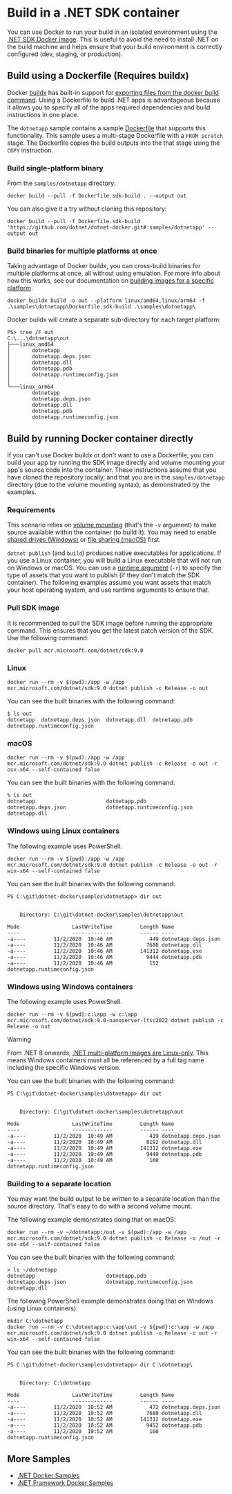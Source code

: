 # Build in a .NET SDK container

You can use Docker to run your build in an isolated environment using the [.NET SDK Docker image](https://hub.docker.com/r/microsoft/dotnet-sdk/).
This is useful to avoid the need to install .NET on the build machine and helps ensure that your build environment is correctly configured (dev, staging, or production).

## Build using a Dockerfile (Requires buildx)

Docker [buildx](https://docs.docker.com/reference/cli/docker/buildx/) has built-in support for [exporting files from the docker build command](https://docs.docker.com/build/building/export/).
Using a Dockerfile to build .NET apps is advantageous because it allows you to specify all of the apps required dependencies and build instructions in one place.

The `dotnetapp` sample contains a sample [Dockerfile](./dotnetapp/Dockerfile.sdk-build) that supports this functionality.
This sample uses a multi-stage Dockerfile with a `FROM scratch` stage.
The Dockerfile copies the build outputs into the that stage using the `COPY` instruction.

### Build single-platform binary

From the `samples/dotnetapp` directory:

```pwsh
docker build --pull -f Dockerfile.sdk-build . --output out
```

You can also give it a try without cloning this repository:

```pwsh
docker build --pull -f Dockerfile.sdk-build 'https://github.com/dotnet/dotnet-docker.git#:samples/dotnetapp' --output out
```

### Build binaries for multiple platforms at once

Taking advantage of Docker buildx, you can cross-build binaries for multiple platforms at once, all without using emulation.
For more info about how this works, see our documentation on [building images for a specific platform](./build-for-a-platform.md).

```pwsh
docker buildx build -o out --platform linux/amd64,linux/arm64 -f .\samples\dotnetapp\Dockerfile.sdk-build .\samples\dotnetapp\
```

Docker buildx will create a separate sub-directory for each target platform:

```pwsh
PS> tree /F out
C:\...\dotnetapp\out
├───linux_amd64
│       dotnetapp
│       dotnetapp.deps.json
│       dotnetapp.dll
│       dotnetapp.pdb
│       dotnetapp.runtimeconfig.json
│
└───linux_arm64
        dotnetapp
        dotnetapp.deps.json
        dotnetapp.dll
        dotnetapp.pdb
        dotnetapp.runtimeconfig.json
```

## Build by running Docker container directly

If you can't use Docker buildx or don't want to use a Dockerfile, you can build your app by running the SDK image directly and volume mounting your app's source code into the container.
These instructions assume that you have cloned the repository locally, and that you are in the `samples/dotnetapp` directory (due to the volume mounting syntax), as demonstrated by the examples.

### Requirements

This scenario relies on [volume mounting](https://docs.docker.com/engine/admin/volumes/volumes/) (that's the `-v` argument) to make source available within the container (to build it). You may need to enable [shared drives (Windows)](https://docs.docker.com/docker-for-windows/#shared-drives) or [file sharing (macOS)](https://docs.docker.com/docker-for-mac/#file-sharing) first.

`dotnet publish` (and `build`) produces native executables for applications. If you use a Linux container, you will build a Linux executable that will not run on Windows or macOS. You can use a [runtime argument](https://docs.microsoft.com/en-us/dotnet/core/rid-catalog) (`-r`) to specify the type of assets that you want to publish (if they don't match the SDK container). The following examples assume you want assets that match your host operating system, and use runtime arguments to ensure that.

### Pull SDK image

It is recommended to pull the SDK image before running the appropriate command. This ensures that you get the latest patch version of the SDK. Use the following command:

```console
docker pull mcr.microsoft.com/dotnet/sdk:9.0
```

### Linux

```console
docker run --rm -v $(pwd):/app -w /app mcr.microsoft.com/dotnet/sdk:9.0 dotnet publish -c Release -o out
```

You can see the built binaries with the following command:

```console
$ ls out
dotnetapp  dotnetapp.deps.json  dotnetapp.dll  dotnetapp.pdb  dotnetapp.runtimeconfig.json
```

### macOS

```console
docker run --rm -v $(pwd):/app -w /app mcr.microsoft.com/dotnet/sdk:9.0 dotnet publish -c Release -o out -r osx-x64 --self-contained false
```

You can see the built binaries with the following command:

```console
% ls out
dotnetapp                       dotnetapp.pdb
dotnetapp.deps.json             dotnetapp.runtimeconfig.json
dotnetapp.dll
```

### Windows using Linux containers

The following example uses PowerShell.

```console
docker run --rm -v ${pwd}:/app -w /app mcr.microsoft.com/dotnet/sdk:9.0 dotnet publish -c Release -o out -r win-x64 --self-contained false
```

You can see the built binaries with the following command:

```console
PS C:\git\dotnet-docker\samples\dotnetapp> dir out


    Directory: C:\git\dotnet-docker\samples\dotnetapp\out

Mode                 LastWriteTime         Length Name
----                 -------------         ------ ----
-a----         11/2/2020  10:46 AM            449 dotnetapp.deps.json
-a----         11/2/2020  10:46 AM           7680 dotnetapp.dll
-a----         11/2/2020  10:46 AM         141312 dotnetapp.exe
-a----         11/2/2020  10:46 AM           9444 dotnetapp.pdb
-a----         11/2/2020  10:46 AM            152 dotnetapp.runtimeconfig.json
```

### Windows using Windows containers

The following example uses PowerShell.

```console
docker run --rm -v ${pwd}:c:\app -w c:\app mcr.microsoft.com/dotnet/sdk:9.0-nanoserver-ltsc2022 dotnet publish -c Release -o out
```

> [!WARNING]
> From .NET 8 onwards, [.NET multi-platform images are Linux-only](https://learn.microsoft.com/en-us/dotnet/core/compatibility/containers/8.0/multi-platform-tags).
> This means Windows containers must all be referenced by a full tag name including the specific Windows version.

You can see the built binaries with the following command:

```console
PS C:\git\dotnet-docker\samples\dotnetapp> dir out


    Directory: C:\git\dotnet-docker\samples\dotnetapp\out

Mode                 LastWriteTime         Length Name
----                 -------------         ------ ----
-a----         11/2/2020  10:49 AM            419 dotnetapp.deps.json
-a----         11/2/2020  10:49 AM           8192 dotnetapp.dll
-a----         11/2/2020  10:49 AM         141312 dotnetapp.exe
-a----         11/2/2020  10:49 AM           9440 dotnetapp.pdb
-a----         11/2/2020  10:49 AM            160 dotnetapp.runtimeconfig.json
```

### Building to a separate location

You may want the build output to be written to a separate location than the source directory. That's easy to do with a second volume mount.

The following example demonstrates doing that on macOS:

```console
docker run --rm -v ~/dotnetapp:/out -v $(pwd):/app -w /app mcr.microsoft.com/dotnet/sdk:9.0 dotnet publish -c Release -o /out -r osx-x64 --self-contained false
```

You can see the built binaries with the following command:

```console
> ls ~/dotnetapp
dotnetapp                       dotnetapp.pdb
dotnetapp.deps.json             dotnetapp.runtimeconfig.json
dotnetapp.dll
```

The following PowerShell example demonstrates doing that on Windows (using Linux containers):

```console
mkdir C:\dotnetapp
docker run --rm -v C:\dotnetapp:c:\app\out -v ${pwd}:c:\app -w /app mcr.microsoft.com/dotnet/sdk:9.0 dotnet publish -c Release -o out -r win-x64 --self-contained false
```

You can see the built binaries with the following command:

```console
PS C:\git\dotnet-docker\samples\dotnetapp> dir C:\dotnetapp\


    Directory: C:\dotnetapp

Mode                 LastWriteTime         Length Name
----                 -------------         ------ ----
-a----         11/2/2020  10:52 AM            472 dotnetapp.deps.json
-a----         11/2/2020  10:52 AM           7680 dotnetapp.dll
-a----         11/2/2020  10:52 AM         141312 dotnetapp.exe
-a----         11/2/2020  10:52 AM           9452 dotnetapp.pdb
-a----         11/2/2020  10:52 AM            160 dotnetapp.runtimeconfig.json
```

## More Samples

* [.NET Docker Samples](../README.md)
* [.NET Framework Docker Samples](https://github.com/microsoft/dotnet-framework-docker/blob/main/samples/README.md)
